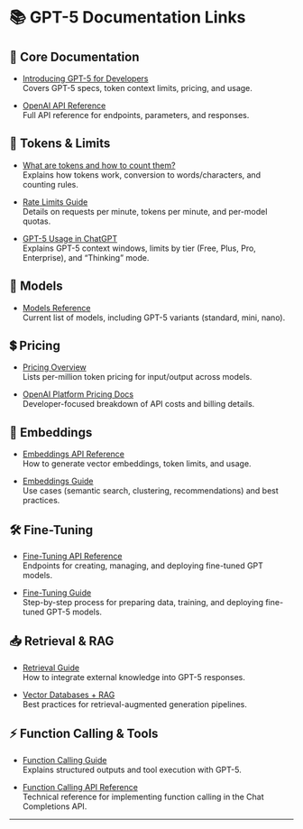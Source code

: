 # 📚 GPT-5 Documentation Links

## 🔑 Core Documentation
- [Introducing GPT-5 for Developers](https://openai.com/index/introducing-gpt-5-for-developers/?utm_source=chatgpt.com)  
  Covers GPT-5 specs, token context limits, pricing, and usage.

- [OpenAI API Reference](https://platform.openai.com/docs/api-reference/?utm_source=chatgpt.com)  
  Full API reference for endpoints, parameters, and responses.

## 🧮 Tokens & Limits
- [What are tokens and how to count them?](https://help.openai.com/en/articles/4936856-what-are-tokens-and-how-to-count-them?utm_source=chatgpt.com)  
  Explains how tokens work, conversion to words/characters, and counting rules.

- [Rate Limits Guide](https://platform.openai.com/docs/guides/rate-limits?utm_source=chatgpt.com)  
  Details on requests per minute, tokens per minute, and per-model quotas.

- [GPT-5 Usage in ChatGPT](https://help.openai.com/en/articles/11909943-gpt-5-in-chatgpt?utm_source=chatgpt.com)  
  Explains GPT-5 context windows, limits by tier (Free, Plus, Pro, Enterprise), and “Thinking” mode.

## 🧩 Models
- [Models Reference](https://platform.openai.com/docs/api-reference/models?utm_source=chatgpt.com)  
  Current list of models, including GPT-5 variants (standard, mini, nano).

## 💲 Pricing
- [Pricing Overview](https://openai.com/api/pricing?utm_source=chatgpt.com)  
  Lists per-million token pricing for input/output across models.

- [OpenAI Platform Pricing Docs](https://platform.openai.com/docs/pricing?utm_source=chatgpt.com)  
  Developer-focused breakdown of API costs and billing details.

## 🔎 Embeddings
- [Embeddings API Reference](https://platform.openai.com/docs/api-reference/embeddings?utm_source=chatgpt.com)  
  How to generate vector embeddings, token limits, and usage.

- [Embeddings Guide](https://platform.openai.com/docs/guides/embeddings?utm_source=chatgpt.com)  
  Use cases (semantic search, clustering, recommendations) and best practices.

## 🛠️ Fine-Tuning
- [Fine-Tuning API Reference](https://platform.openai.com/docs/api-reference/fine-tuning?utm_source=chatgpt.com)  
  Endpoints for creating, managing, and deploying fine-tuned GPT models.

- [Fine-Tuning Guide](https://platform.openai.com/docs/guides/fine-tuning?utm_source=chatgpt.com)  
  Step-by-step process for preparing data, training, and deploying fine-tuned GPT-5 models.

## 📥 Retrieval & RAG
- [Retrieval Guide](https://platform.openai.com/docs/guides/retrieval?utm_source=chatgpt.com)  
  How to integrate external knowledge into GPT-5 responses.

- [Vector Databases + RAG](https://platform.openai.com/docs/guides/retrieval/rag?utm_source=chatgpt.com)  
  Best practices for retrieval-augmented generation pipelines.

## ⚡ Function Calling & Tools
- [Function Calling Guide](https://platform.openai.com/docs/guides/function-calling?utm_source=chatgpt.com)  
  Explains structured outputs and tool execution with GPT-5.

- [Function Calling API Reference](https://platform.openai.com/docs/api-reference/chat/create?utm_source=chatgpt.com#chat-create-function-calling)  
  Technical reference for implementing function calling in the Chat Completions API.

---
